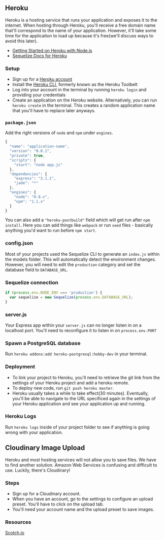 ## Heroku
Heroku is a hosting service that runs your application and exposes it to the internet. When hosting through Heroku, you'll receive a free domain name that'll correspond to the name of your application. However, it'll take some time for the application to load up because it's free(we'll discuss ways to avoid this later).

- [Getting Started on Heroku with Node.js](https://devcenter.heroku.com/articles/getting-started-with-nodejs#introduction)
- [Sequelize Docs for Heroku](http://docs.sequelizejs.com/en/1.7.0/articles/heroku/)

### Setup
- Sign up for a [Heroku account](https://www.heroku.com/home)
- Install the [Heroku CLI](https://devcenter.heroku.com/articles/heroku-cli#download-and-install), formerly known as the Heroku Toolbelt
- Log into your account in the terminal by running `heroku login` and providing your credentials
- Create an application on the Heroku website. Alternatively, you can run `heroku create` in the terminal. This creates a random application name that you'll have to replace later anyways.

### `package.json`
Add the right versions of `node` and `npm` under `engines`.
```js
{
  "name": "application-name",
  "version": "0.0.1",
  "private": true,
  "scripts": {
    "start": "node app.js"
  },
  "dependencies": {
    "express": "3.1.1",
    "jade": "*"
  },
  "engines": {
    "node": "0.8.x",
    "npm": "1.1.x"
  }
}
```
You can also add a `"heroku-postbuild"` field which will get run after `npm install`. Here you can add things like `webpack` or run `seed` files - basically anything you'd want to run before `npm start`.


### config.json
Most of your projects used the Sequelize CLI to generate an `index.js` within the models folder. This will automatically detect the environment changes. However, you will need to edit the `production` category and set the database field to `DATABASE_URL`.

### Sequelize connection
```js
if (process.env.NODE_ENV === 'production') {
  var sequelize = new Sequelize(process.env.DATABASE_URL);
}
```

### server.js
Your Express app within your `server.js` can no longer listen in on a localhost port. You'll need to reconfigure it to listen in on `process.env.PORT`

### Spawn a PostgreSQL database
Run `heroku addons:add heroku-postgresql:hobby-dev` in your terminal.

### Deployment
- To link your project to Heroku, you'll need to retrieve the git link from the settings of your Heroku project and add a heroku remote.
- To deploy new code, run `git push heroku master`.
- Heroku usually takes a while to take effect(30 minutes). Eventually, you'll be able to navigate to the URL specificed again in the settings of your Heroku application and see your application up and running.

### Heroku Logs
Run `heroku logs` inside of your project folder to see if anything is going wrong with your application.




## Cloudinary Image Upload
Heroku and most hosting services will not allow you to save files. We have to find another solution. Amazon Web Services is confusing and difficult to use. Luckily, there's Cloudinary!

### Steps
- Sign up for a Cloudinary account.
- When you have an account, go to the settings to configure an upload preset. You'll have to click on the upload tab.
- You'll need your account name and the upload preset to save images.

### Resources
[Scotch.io](https://scotch.io/tutorials/%E2%80%8Bleveraging-react-for-easy-image-management-with-cloudinary)
